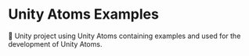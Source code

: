 # Unity Atoms Examples

🧪 Unity project using Unity Atoms containing examples and used for the development of Unity Atoms.
